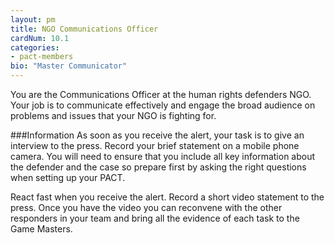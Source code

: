 ```yaml
---
layout: pm
title: NGO Communications Officer
cardNum: 10.1
categories:
- pact-members
bio: "Master Communicator"
---
```

You are the Communications Officer at the human rights defenders NGO. Your job is to communicate effectively and engage the broad audience on problems and issues that your NGO is fighting for.

###Information
As soon as you receive the alert, your task is to give an interview to the press. Record your brief statement on a mobile phone camera. You will need to ensure that you include all key information about the defender and the case so prepare first by asking the right questions when setting up your PACT.

React fast when you receive the alert. Record a short video statement to the press. Once you have the video you can reconvene with the other responders in your team and bring all the evidence of each task to the Game Masters.
